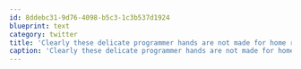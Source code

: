```yaml
---
id: 8ddebc31-9d76-4098-b5c3-1c3b537d1924
blueprint: text
category: twitter
title: 'Clearly these delicate programmer hands are not made for home renovations. Ow'
caption: 'Clearly these delicate programmer hands are not made for home renovations. Ow'
---
```

